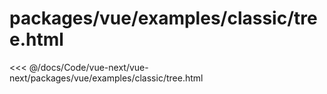 # packages/vue/examples/classic/tree.html

<<< @/docs/Code/vue-next/vue-next/packages/vue/examples/classic/tree.html
